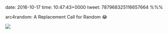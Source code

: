date: 2016-10-17
time: 10:47:43+0000
tweet: 787968325116657664
%%%

arc4random: A Replacement Call for Random 😂

![](Cu9tAzXWgAEHqWO.jpg)
